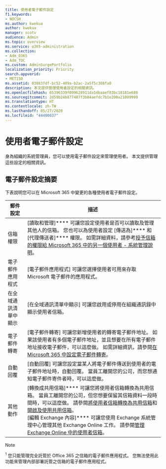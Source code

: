 ```yaml
---
title: 使用者電子郵件設定
f1.keywords:
- NOCSH
ms.author: kwekua
author: kwekua
manager: scotv
audience: Admin
ms.topic: overview
ms.service: o365-administration
ms.collection:
- Adm_O365
- Adm_TOC
ms.custom: AdminSurgePortfolio
localization_priority: Priority
search.appverid:
- MET150
ms.assetid: 03083fdf-bc52-409a-b2ac-2a5f5c308fa0
description: 本文提供管理使用者設定的相關資訊。
ms.openlocfilehash: 65396339f099628911da1dbaaef83bc18181e680
ms.sourcegitcommit: 2d59b24b877487f3b84aefdc7b1e200a21009999
ms.translationtype: HT
ms.contentlocale: zh-TW
ms.lasthandoff: 05/27/2020
ms.locfileid: "44400037"
---
```

# <a name="user-email-settings"></a>使用者電子郵件設定

身為組織的系統管理員，您可以使用電子郵件設定來管理使用者。 本文提供管理這些設定的相關資訊。

## <a name="summary-of-email-settings"></a>電子郵件設定摘要

下表說明您可以在 Microsoft 365 中變更的各種使用者電子郵件設定。


|郵件設定|描述  |
|---------|---------|
|信箱權限| [讀取和管理]**** 可讓您設定使用者是否可以讀取及管理其他人的信箱。 您也可以為使用者設定 [傳送為]**** 和 [代理傳送者]**** 權限。 如需詳細資料，請參考[授予信箱的權限給 Microsoft 365 中的另一個使用者 - 系統管理說明](../add-users/give-mailbox-permissions-to-another-user.md)。 |
|電子郵件應用程式| [電子郵件應用程式] 可讓您選擇使用者可用來存取 Microsoft 電子郵件的應用程式。 |
|在全域通訊清單中顯示| [在全域通訊清單中顯示] 可讓您啟用或停用在組織通訊錄中顯示使用者信箱。 |
|電子郵件轉寄|[電子郵件轉寄] 可讓您新增使用者的轉寄電子郵件地址。 如果該使用者有多個電子郵件地址，並且想要在所有電子郵件地址接收電子郵件，可以這麼做。 如需詳細資訊，請參閱[在 Microsoft 365 中設定電子郵件轉寄](configure-email-forwarding.md)。|
|自動回覆|[自動回覆] 可讓您設定當某人將電子郵件傳送到使用者的電子郵件地址時，自動回覆。 當員工離開您的公司，而您想通知電子郵件寄件者時，可以這麼做。|
|其他動作| [轉換成共用信箱]**** 可讓您將使用者信箱轉換為共用信箱。 當員工離開您的公司，但您想要保留其信箱資料一段時間時，可以這麼做。 請參閱[將使用者信箱轉換為共用信箱](convert-user-mailbox-to-shared-mailbox.md)和[開啟及使用共用信箱](https://support.office.com/article/open-and-use-a-shared-mailbox-in-outlook-d94a8e9e-21f1-4240-808b-de9c9c088afd)。</br>[編輯 Exchange 內容]**** 可讓您使用 Exchange 系統管理中心管理其他 Exchange Online 工作。 請參閱[管理 Exchange Online 中的使用者信箱](https://docs.microsoft.com/exchange/recipients-in-exchange-online/manage-user-mailboxes/manage-user-mailboxes)。|

> [!NOTE]
>
> <sup>1</sup> 您只能管理完全託管於 Office 365 之信箱的電子郵件應用程式。 您無法使用此功能來管理內部部署託管之信箱的電子郵件應用程式。
